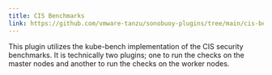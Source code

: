 ```yaml
---
title: CIS Benchmarks
link: https://github.com/vmware-tanzu/sonobuoy-plugins/tree/main/cis-benchmarks
---
```


This plugin utilizes the kube-bench implementation of the CIS security benchmarks. It is technically two plugins; one to run the checks on the master nodes and another to run the checks on the worker nodes.